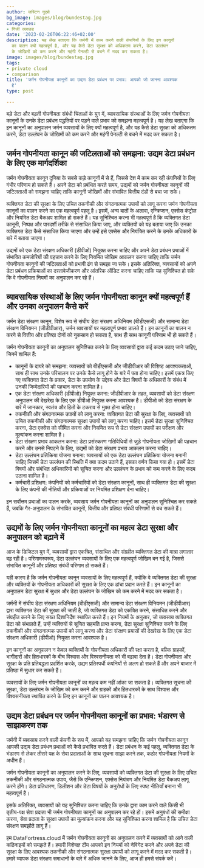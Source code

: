 ```yaml
---
author: जस्टिन गुएसे
bg_image: images/blog/bundestag.jpg
categories:
- निजी क्लाउड
date: '2023-02-26T06:22:46+02:00'
description: यह लेख बताएगा कि जर्मनी में काम करने वाली कंपनियों के लिए इन कानूनों
  का पालन क्यों महत्वपूर्ण है, और यह कैसे डेटा सुरक्षा को अधिकतम करने, डेटा उल्लंघन
  के जोखिमों को कम करने और महंगी पेनल्टी से बचने में मदद कर सकता है।
image: images/blog/bundestag.jpg
tags:
- private cloud
- comparison
title: 'जर्मन गोपनीयता कानूनों का उद्यम डेटा प्रबंधन पर प्रभाव: आपको जो जानना आवश्यक
  है'
type: post

---
```

बड़े डेटा और बढ़ती गोपनीयता संबंधी चिंताओं के युग में, व्यावसायिक संस्थाओं के लिए जर्मन गोपनीयता कानूनों के उनके डेटा प्रबंधन पद्धतियों पर पड़ने वाले प्रभाव को समझना महत्वपूर्ण है। यह लेख बताएगा कि इन कानूनों का अनुपालन जर्मन व्यवसायों के लिए क्यों महत्वपूर्ण है, और यह कैसे डेटा सुरक्षा को अधिकतम करने, डेटा उल्लंघन के जोखिमों को कम करने और महंगी पेनल्टी से बचने में मदद कर सकता है।

## जर्मन गोपनीयता कानून की जटिलताओं को समझना: उद्यम डेटा प्रबंधन के लिए एक मार्गदर्शिका

जर्मन गोपनीयता कानून दुनिया के सबसे कड़े कानूनों में से हैं, जिससे देश में काम कर रही कंपनियों के लिए गंभीर परिणाम हो सकते हैं। अपने डेटा को प्रबंधित करते समय, उद्यमों को जर्मन गोपनीयता कानूनों की जटिलताओं को समझना चाहिए ताकि कानूनी जोखिमों और संभावित वित्तीय दंडों से बचा जा सके।

व्यक्तिगत डेटा की सुरक्षा के लिए उचित तकनीकी और संगठनात्मक उपायों को लागू करना जर्मन गोपनीयता कानूनों का पालन करने का एक महत्वपूर्ण पहलू है। इसमें, अन्य बातों के अलावा, एन्क्रिप्शन, एक्सेस कंट्रोल और नियमित डेटा बैकअप शामिल हो सकते हैं। यह सुनिश्चित करना भी महत्वपूर्ण है कि व्यक्तिगत डेटा कानूनी, निष्पक्ष और पारदर्शी तरीके से संसाधित किया जाए, और व्यक्तियों को यह बताया जाए कि उनका व्यक्तिगत डेटा कैसे संसाधित किया जाएगा और उन्हें इसे एक्सेस और नियंत्रित करने के उनके अधिकारों के बारे में बताया जाएगा।

उद्यमों को एक डेटा संरक्षण अधिकारी (डीपीओ) नियुक्त करना चाहिए और अपने डेटा प्रबंधन प्रथाओं में संभावित कमजोरियों की पहचान करने के लिए नियमित जोखिम आकलन करना चाहिए ताकि जर्मन गोपनीयता कानूनों की जटिलताओं को प्रभावी ढंग से समझा जा सके। इसके अतिरिक्त, व्यवसायों को अपने डेटा प्रबंधन प्रक्रियाओं का दस्तावेजीकरण और आंतरिक ऑडिट करना चाहिए ताकि यह सुनिश्चित हो सके कि वे गोपनीयता नियमों का अनुपालन कर रहे हैं।

## व्यावसायिक संस्थाओं के लिए जर्मन गोपनीयता कानून क्यों महत्वपूर्ण हैं और उनका अनुपालन कैसे करें

जर्मन डेटा संरक्षण कानून, विशेष रूप से संघीय डेटा संरक्षण अधिनियम (बीडीएसजी) और सामान्य डेटा संरक्षण विनियमन (जीडीपीआर), जर्मन व्यवसायों पर महत्वपूर्ण प्रभाव डालते हैं। इन कानूनों का पालन न करने से वित्तीय और प्रतिष्ठा दोनों को नुकसान हो सकता है, साथ ही साथ कानूनी परिणाम भी हो सकते हैं।

जर्मन गोपनीयता कानूनों का अनुपालन सुनिश्चित करने के लिए व्यवसायों द्वारा कई कदम उठाए जाने चाहिए, जिनमें शामिल हैं:

- कानूनों के दायरे को समझना: व्यवसायों को बीडीएसजी और जीडीपीआर की विशिष्ट आवश्यकताओं, साथ ही साथ उनके परिचालन पर उनके कैसे लागू होने के बारे में पता होना चाहिए। इसमें एकत्र किए गए व्यक्तिगत डेटा के प्रकार, डेटा के उपयोग के उद्देश्य और डेटा विषयों के अधिकारों के संबंध में उनकी जिम्मेदारियों की पहचान करना शामिल है।
- एक डेटा संरक्षण अधिकारी (डीपीओ) नियुक्त करना: जीडीपीआर के तहत, व्यवसायों को डेटा संरक्षण अनुपालन की देखरेख के लिए एक डीपीओ नियुक्त करना आवश्यक है। डीपीओ को डेटा संरक्षण के बारे में जानकार, स्वतंत्र और हितों के टकराव से मुक्त होना चाहिए।
- तकनीकी और संगठनात्मक उपायों को लागू करना: व्यक्तिगत डेटा की सुरक्षा के लिए, व्यवसायों को उचित तकनीकी और संगठनात्मक सुरक्षा उपायों को लागू करना चाहिए। इसमें डेटा सुरक्षा सुनिश्चित करना, डेटा एक्सेस को सीमित करना और नियमित रूप से डेटा संरक्षण उपायों का परीक्षण और मूल्यांकन करना शामिल है।
- डेटा संरक्षण प्रभाव आकलन करना: डेटा प्रसंस्करण गतिविधियों से जुड़े गोपनीयता जोखिमों की पहचान करने और उनसे निपटने के लिए, उद्यमों को डेटा संरक्षण प्रभाव आकलन करना चाहिए।
- डेटा उल्लंघन प्रतिक्रिया योजना बनाना: व्यवसायों को एक डेटा उल्लंघन प्रतिक्रिया योजना बनानी चाहिए जिसमें डेटा उल्लंघन की स्थिति में क्या कदम उठाने हैं, इसका वर्णन किया गया हो। इसमें डेटा विषयों और संबंधित अधिकारियों को सूचित करना और उल्लंघन के प्रभाव को कम करने के लिए कदम उठाना शामिल है।
- कर्मचारी प्रशिक्षण: कंपनियों को कर्मचारियों को डेटा संरक्षण कानूनों, साथ ही व्यक्तिगत डेटा की सुरक्षा के लिए कंपनी की नीतियों और प्रक्रियाओं पर नियमित प्रशिक्षण देना चाहिए।

इन सर्वोत्तम प्रथाओं का पालन करके, व्यवसाय जर्मन गोपनीयता कानूनों का अनुपालन सुनिश्चित कर सकते हैं, जबकि गैर-अनुपालन के संभावित कानूनी, वित्तीय और प्रतिष्ठा संबंधी परिणामों से बच सकते हैं।

## उद्यमों के लिए जर्मन गोपनीयता कानूनों का महत्व डेटा सुरक्षा और अनुपालन को बढ़ाने में

आज के डिजिटल युग में, व्यवसायों द्वारा एकत्रित, संसाधित और संग्रहीत व्यक्तिगत डेटा की मात्रा लगातार बढ़ रही है। परिणामस्वरूप, डेटा उल्लंघन व्यवसायों के लिए एक महत्वपूर्ण जोखिम बन गई है, जिससे संभावित कानूनी और प्रतिष्ठा संबंधी परिणाम हो सकते हैं।

यही कारण है कि जर्मन गोपनीयता कानून व्यवसायों के लिए महत्वपूर्ण हैं, क्योंकि वे व्यक्तिगत डेटा की सुरक्षा और व्यक्तियों के गोपनीयता अधिकारों की सुरक्षा के लिए एक ढांचा प्रदान करते हैं। इन कानूनों का अनुपालन डेटा सुरक्षा में सुधार और डेटा उल्लंघन के जोखिम को कम करने में मदद कर सकता है।

जर्मनी में संघीय डेटा संरक्षण अधिनियम (बीडीएसजी) और सामान्य डेटा संरक्षण विनियमन (जीडीपीआर) द्वारा व्यक्तिगत डेटा की सुरक्षा की जाती है, जो व्यक्तिगत डेटा को एकत्रित करने, संसाधित करने और संग्रहीत करने के लिए सख्त दिशानिर्देश स्थापित करते हैं। इन नियमों के अनुसार, जो व्यवसाय व्यक्तिगत डेटा को संभालते हैं, उन्हें व्यक्तियों से सूचित सहमति प्राप्त करना, डेटा सुरक्षा सुनिश्चित करने के लिए तकनीकी और संगठनात्मक उपायों को लागू करना और डेटा संरक्षण प्रयासों की देखरेख के लिए एक डेटा संरक्षण अधिकारी (डीपीओ) नियुक्त करना आवश्यक है।

इन कानूनों का अनुपालन न केवल व्यक्तियों के गोपनीयता अधिकारों की रक्षा करता है, बल्कि ग्राहकों, भागीदारों और हितधारकों के बीच विश्वास और विश्वसनीयता को भी बढ़ावा देता है। डेटा गोपनीयता और सुरक्षा के प्रति प्रतिबद्धता प्रदर्शित करके, उद्यम प्रतिस्पर्धी कंपनियों से अलग हो सकते हैं और अपने बाजार में प्रतिष्ठा में सुधार कर सकते हैं।

व्यवसायों के लिए जर्मन गोपनीयता कानूनों का महत्व कम नहीं आंका जा सकता है। व्यक्तिगत सूचना की सुरक्षा, डेटा उल्लंघन के जोखिम को कम करने और ग्राहकों और हितधारकों के साथ विश्वास और विश्वसनीयता स्थापित करने के लिए इन कानूनों का पालन आवश्यक है।

## उद्यम डेटा प्रबंधन पर जर्मन गोपनीयता कानूनों का प्रभाव: भंडारण से साझाकरण तक

जर्मनी में व्यवसाय करने वाली कंपनी के रूप में, आपको यह समझना चाहिए कि जर्मन गोपनीयता कानून आपकी उद्यम डेटा प्रबंधन प्रथाओं को कैसे प्रभावित करते हैं। डेटा प्रबंधन के कई पहलू, व्यक्तिगत डेटा के भंडारण से लेकर तीसरे पक्ष के सेवा प्रदाताओं के साथ सूचना साझा करने तक, कठोर गोपनीयता नियमों के अधीन हैं।

जर्मन गोपनीयता कानूनों का अनुपालन करने के लिए, व्यवसायों को व्यक्तिगत डेटा की सुरक्षा के लिए उचित तकनीकी और संगठनात्मक उपाय, जैसे कि एन्क्रिप्शन, एक्सेस नियंत्रण और नियमित डेटा बैकअप लागू करने होंगे। डेटा प्रतिधारण, डिलीशन और डेटा विषयों के अनुरोधों के लिए स्पष्ट नीतियाँ बनाना भी महत्वपूर्ण है।

इसके अतिरिक्त, व्यवसायों को यह सुनिश्चित करना चाहिए कि उनके द्वारा काम करने वाले किसी भी तृतीय-पक्ष सेवा प्रदाता भी जर्मन गोपनीयता कानूनों का अनुपालन कर रहे हों। इसमें अनुबंधों की समीक्षा करना, सेवा प्रदाता के सुरक्षा उपायों का मूल्यांकन करना और यह सुनिश्चित करना शामिल है कि उचित डेटा संरक्षण समझौते लागू हैं।

हम DataFortress.cloud में जर्मन गोपनीयता कानूनों का अनुपालन करने में व्यवसायों को आने वाली कठिनाइयों को समझते हैं। हमारी विशेषज्ञ टीम आपको इन नियमों को नेविगेट करने और अपने डेटा की सुरक्षा के लिए आवश्यक तकनीकी और संगठनात्मक सुरक्षा उपायों को लागू करने में मदद कर सकती है। हमारे व्यापक डेटा संरक्षण समाधानों के बारे में अधिक जानने के लिए, आज ही हमसे संपर्क करें।
